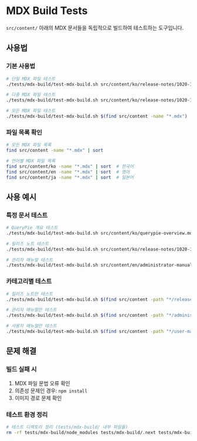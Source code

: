 # MDX Build Tests

`src/content/` 아래의 MDX 문서들을 독립적으로 빌드하여 테스트하는 도구입니다.

## 사용법

### 기본 사용법
```bash
# 단일 MDX 파일 테스트
./tests/mdx-build/test-mdx-build.sh src/content/ko/release-notes/1020-10212.mdx

# 다중 MDX 파일 테스트
./tests/mdx-build/test-mdx-build.sh src/content/ko/release-notes/1020-10212.mdx src/content/en/release-notes/1020-10212.mdx

# 모든 MDX 파일 테스트
./tests/mdx-build/test-mdx-build.sh $(find src/content -name "*.mdx")
```

### 파일 목록 확인
```bash
# 모든 MDX 파일 목록
find src/content -name "*.mdx" | sort

# 언어별 MDX 파일 목록
find src/content/ko -name "*.mdx" | sort  # 한국어
find src/content/en -name "*.mdx" | sort  # 영어
find src/content/ja -name "*.mdx" | sort  # 일본어
```

## 사용 예시

### 특정 문서 테스트
```bash
# QueryPie 개요 테스트
./tests/mdx-build/test-mdx-build.sh src/content/ko/querypie-overview.mdx

# 릴리즈 노트 테스트
./tests/mdx-build/test-mdx-build.sh src/content/ko/release-notes/1020-10212.mdx

# 관리자 매뉴얼 테스트
./tests/mdx-build/test-mdx-build.sh src/content/en/administrator-manual/databases/monitoring.mdx
```

### 카테고리별 테스트
```bash
# 릴리즈 노트만 테스트
./tests/mdx-build/test-mdx-build.sh $(find src/content -path "*/release-notes/*.mdx")

# 관리자 매뉴얼만 테스트
./tests/mdx-build/test-mdx-build.sh $(find src/content -path "*/administrator-manual/*.mdx")

# 사용자 매뉴얼만 테스트
./tests/mdx-build/test-mdx-build.sh $(find src/content -path "*/user-manual/*.mdx")
```

## 문제 해결

### 빌드 실패 시
1. MDX 파일 문법 오류 확인
2. 의존성 문제인 경우: `npm install`
3. 이미지 경로 문제 확인

### 테스트 환경 정리
```bash
# 테스트 디렉토리 정리 (tests/mdx-build/ 내부 파일들)
rm -rf tests/mdx-build/node_modules tests/mdx-build/.next tests/mdx-build/build.log
```
